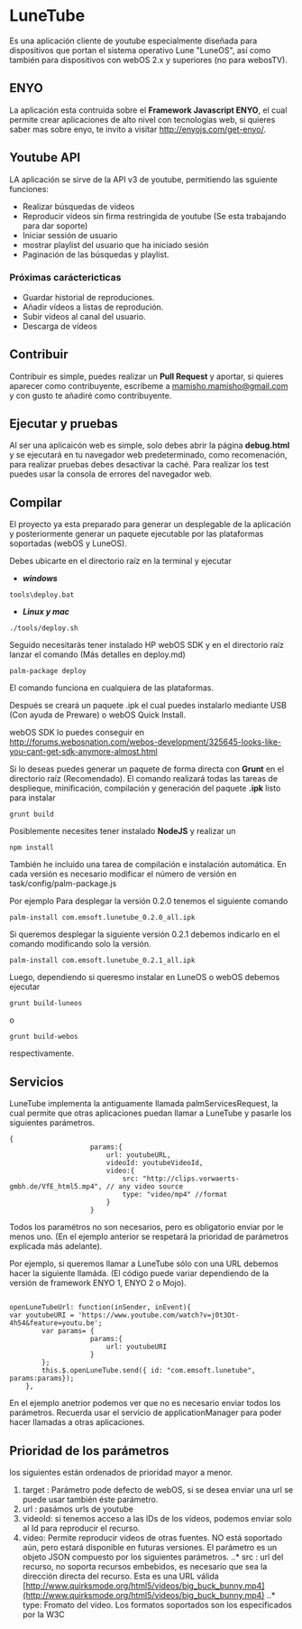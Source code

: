 # LuneTube

Es una aplicación cliente de youtube especialmente diseñada para dispositivos que
portan el sistema operativo Lune "LuneOS", así como también para dispositivos con
webOS 2.x y superiores (no para webosTV).

## ENYO
La aplicación esta contruida sobre el __Framework Javascript ENYO__, el cual permite
crear aplicaciones de alto nivel con tecnologías web, si quieres saber mas sobre enyo,
te invito a visitar http://enyojs.com/get-enyo/.

## Youtube API
LA aplicación se sirve de la API v3 de youtube, permitiendo las sguiente funciones:
* Realizar búsquedas de vídeos
* Reproducir vídeos sin firma restringida de youtube (Se esta trabajando para dar soporte)
* Iniciar sessión de usuario
* mostrar playlist del usuario que ha iniciado sesión
* Paginación de las búsquedas y playlist.

### Próximas caráctericticas
* Guardar historial de reproduciones.
* Añadir vídeos a listas de reprodución.
* Subir vídeos al canal del usuario.
* Descarga de vídeos

## Contribuir
Contribuir es simple, puedes realizar un __Pull Request__ y aportar, si quieres
aparecer como contribuyente, escribeme a mamisho.mamisho@gmail.com y con gusto te añadiré
como contribuyente.

## Ejecutar y pruebas
Al ser una aplicaicón web es simple, solo debes abrir la página __debug.html__ y se
ejecutará en tu navegador web predeterminado, como recomenación, para realizar pruebas 
debes desactivar la caché. Para realizar los test puedes usar la consola de errores
del navegador web.

## Compilar
El proyecto ya esta preparado para generar un desplegable de la aplicación y posteriormente
generar un paquete ejecutable por las plataformas soportadas (webOS y LuneOS).

Debes ubicarte en el directorio raíz en la terminal y ejecutar
* ___windows___
```
tools\deploy.bat
```
* ___Linux y mac___
```
./tools/deploy.sh 
```

Seguido necesitarás tener instalado HP webOS SDK y en el directorio raíz lanzar el comando (Más detalles en deploy.md)
```
palm-package deploy
```
El comando funciona en cualquiera de las plataformas.

Después se creará un paquete .ipk el cual puedes instalarlo mediante USB (Con ayuda de Preware)
 o webOS Quick Install.

webOS SDK lo puedes conseguir en http://forums.webosnation.com/webos-development/325645-looks-like-you-cant-get-sdk-anymore-almost.html

Si lo deseas puedes generar un paquete de forma directa con __Grunt__ en el directorio raíz (Recomendado). El comando realizará todas las tareas de desplieque, minificación, compilación y generación del paquete __.ipk__ listo para instalar
```
grunt build
```
Posiblemente necesites tener instalado __NodeJS__ y realizar un
```
npm install
```
También he incluido una tarea de compilación e instalación automática. En cada versión es necesario modificar el número de versión en task/config/palm-package.js

Por ejemplo
Para desplegar la versión 0.2.0 tenemos el siguiente comando
```
palm-install com.emsoft.lunetube_0.2.0_all.ipk
```
Si queremos desplegar la siguiente versión 0.2.1 debemos indicarlo en el comando modificando solo la versión.

```
palm-install com.emsoft.lunetube_0.2.1_all.ipk
```
Luego, dependiendo si queresmo instalar en LuneOS o webOS debemos ejecutar
```
grunt build-luneos
```
o
```
grunt build-webos
```
respectivamente.

## Servicios
LuneTube implementa la antiguamente llamada palmServicesRequest, la cual permite que otras aplicaciones puedan llamar a LuneTube y pasarle los siguientes parámetros.

```
{
					params:{
						url: youtubeURL,
						videoId: youtubeVideoId,
						video:{
							src: "http://clips.vorwaerts-gmbh.de/VfE_html5.mp4", // any video source
							type: "video/mp4" //format
						}
					}
```
Todos los paramétros no son necesarios, pero es obligatorio enviar por le menos uno. (En el ejemplo anterior se respetará la prioridad de parámetros explicada más adelante).

Por ejemplo, si queremos llamar a LuneTube sólo con una URL debemos hacer la siguiente llamáda. (El código puede variar dependiendo de la versión de framework ENYO 1, ENYO 2 o Mojo).

```

openLuneTubeUrl: function(inSender, inEvent){
var youtubeURI = 'https://www.youtube.com/watch?v=j0t3Ot-4h54&feature=youtu.be';
		var params= {
					params:{
						url: youtubeURI
					}
		};
		this.$.openLuneTube.send({ id: "com.emsoft.lunetube", params:params});
	},
```
En el ejemplo anetrior podemos ver que no es necesario enviar todos los parámetros.
Recuerda usar el servicio de applicationManager para poder hacer llamadas a otras aplicaciones.

## Prioridad de los parámetros
los siguientes están ordenados de prioridad mayor a menor.
1. target : Parámetro pode defecto de webOS, si se desea enviar una url se puede usar también éste parámetro.
2. url : pasámos urls de youtube
3. videoId: si tenemos acceso a las IDs de los vídeos, podemos enviar solo al Id para reproducir el recurso.
4. video: Permite reproducir videos de otras fuentes. NO está soportado aún, pero estará disponible en futuras versiones. El parámetro es un objeto JSON compuesto por los siguientes parámetros.
..* src : url del recurso, no soporta recursos embebidos, es necesario que sea la dirección directa del recurso. Esta es una URL válida [http://www.quirksmode.org/html5/videos/big_buck_bunny.mp4](http://www.quirksmode.org/html5/videos/big_buck_bunny.mp4)
..* type: Fromato del vídeo. Los formatos soportados son los especificados por la W3C
